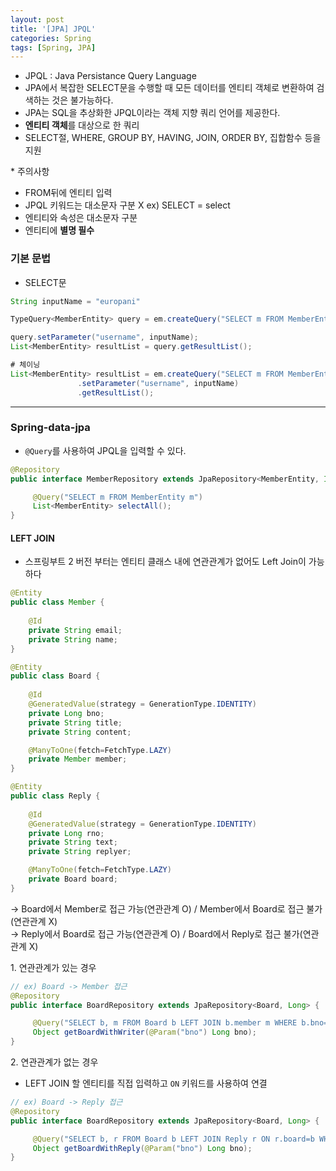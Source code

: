 ```yaml
---
layout: post
title: '[JPA] JPQL'
categories: Spring
tags: [Spring, JPA]
---
```


- JPQL : Java Persistance Query Language  
- JPA에서 복잡한 SELECT문을 수행할 때 모든 데이터를 엔티티 객체로 변환하여 검색하는 것은 불가능하다.
- JPA는 SQL을 추상화한 JPQL이라는 객체 지향 쿼리 언어를 제공한다.
- **엔티티 객체**를 대상으로 한 쿼리
- SELECT절, WHERE, GROUP BY, HAVING, JOIN, ORDER BY, 집합함수 등을 지원

\* 주의사항
- FROM뒤에 엔티티 입력
- JPQL 키워드는 대소문자 구분 X         ex) SELECT = select
- 엔티티와 속성은 대소문자 구분
- 엔티티에 **별명 필수**


### 기본 문법
- SELECT문

```java
String inputName = "europani"

TypeQuery<MemberEntity> query = em.createQuery("SELECT m FROM MemberEntity m WHERE m.name=:username", MemberEntity.class);

query.setParameter("username", inputName);
List<MemberEntity> resultList = query.getResultList();

# 체이닝
List<MemberEntity> resultList = em.createQuery("SELECT m FROM MemberEntity m WHERE m.name=:username", MemberEntity.class)
               .setParameter("username", inputName)
               .getResultList();
```



<hr>

### Spring-data-jpa 
- `@Query`를 사용하여 JPQL을 입력할 수 있다.

```java
@Repository
public interface MemberRepository extends JpaRepository<MemberEntity, Integer> {

     @Query("SELECT m FROM MemberEntity m")
     List<MemberEntity> selectAll();
}

```

#### LEFT JOIN
- 스프링부트 2 버전 부터는 엔티티 클래스 내에 연관관계가 없어도 Left Join이 가능하다

```java
@Entity
public class Member {
    
    @Id
    private String email;
    private String name;
}

@Entity
public class Board {
    
    @Id
    @GeneratedValue(strategy = GenerationType.IDENTITY)
    private Long bno;
    private String title;
    private String content;

    @ManyToOne(fetch=FetchType.LAZY)
    private Member member;
}

@Entity
public class Reply {
    
    @Id
    @GeneratedValue(strategy = GenerationType.IDENTITY)
    private Long rno;
    private String text;
    private String replyer;

    @ManyToOne(fetch=FetchType.LAZY)
    private Board board;
}
```
→ Board에서 Member로 접근 가능(연관관계 O) / Member에서 Board로 접근 불가(연관관계 X)  
→ Reply에서 Board로 접근 가능(연관관계 O) / Board에서 Reply로 접근 불가(연관관계 X)

1\. 연관관계가 있는 경우

```java
// ex) Board -> Member 접근
@Repository
public interface BoardRepository extends JpaRepository<Board, Long> {

     @Query("SELECT b, m FROM Board b LEFT JOIN b.member m WHERE b.bno=:bno")
     Object getBoardWithWriter(@Param("bno") Long bno);
}
```

2\. 연관관계가 없는 경우
   - LEFT JOIN 할 엔티티를 직접 입력하고 `ON` 키워드를 사용하여 연결

```java
// ex) Board -> Reply 접근
@Repository
public interface BoardRepository extends JpaRepository<Board, Long> {

     @Query("SELECT b, r FROM Board b LEFT JOIN Reply r ON r.board=b WHERE b.bno=:bno")
     Object getBoardWithReply(@Param("bno") Long bno);
}
```